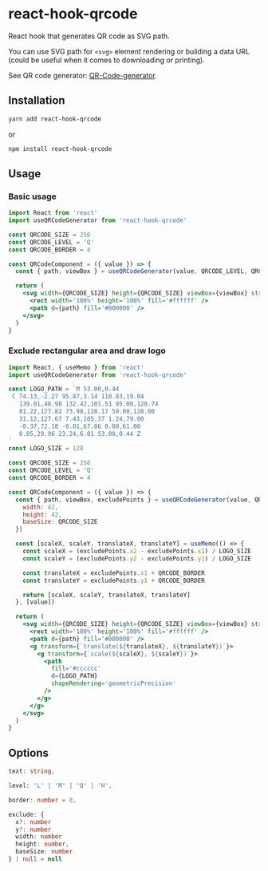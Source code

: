 # react-hook-qrcode

React hook that generates QR code as SVG path.

You can use SVG path for `<svg>` element rendering or building a data URL (could be useful when it comes to downloading or printing).

See QR code generator: [QR-Code-generator](https://github.com/nayuki/QR-Code-generator/tree/master/typescript-javascript).

## Installation

```sh
yarn add react-hook-qrcode
```
or

```sh
npm install react-hook-qrcode
```

## Usage

### Basic usage

```jsx
import React from 'react'
import useQRCodeGenerator from 'react-hook-qrcode'

const QRCODE_SIZE = 256
const QRCODE_LEVEL = 'Q'
const QRCODE_BORDER = 4

const QRCodeComponent = ({ value }) => {
  const { path, viewBox } = useQRCodeGenerator(value, QRCODE_LEVEL, QRCODE_BORDER)

  return (
    <svg width={QRCODE_SIZE} height={QRCODE_SIZE} viewBox={viewBox} stroke='none'>
      <rect width='100%' height='100%' fill='#ffffff' />
      <path d={path} fill='#000000' />
    </svg>
  )
}
```

### Exclude rectangular area and draw logo

```jsx
import React, { useMemo } from 'react'
import useQRCodeGenerator from 'react-hook-qrcode'

const LOGO_PATH = `M 53.00,0.44
 C 74.13,-2.27 95.87,3.14 110.83,19.04
   139.01,48.98 132.42,101.51 95.00,120.74
   81.22,127.82 73.98,128.17 59.00,128.00
   31.12,127.67 7.43,105.37 1.24,79.00
   -0.37,72.18 -0.01,67.86 0.00,61.00
   0.05,29.96 23.24,6.01 53.00,0.44 Z
`
const LOGO_SIZE = 128

const QRCODE_SIZE = 256
const QRCODE_LEVEL = 'Q'
const QRCODE_BORDER = 4

const QRCodeComponent = ({ value }) => {
  const { path, viewBox, excludePoints } = useQRCodeGenerator(value, QRCODE_LEVEL, QRCODE_BORDER, {
    width: 42,
    height: 42,
    baseSize: QRCODE_SIZE
  })

  const [scaleX, scaleY, translateX, translateY] = useMemo(() => {
    const scaleX = (excludePoints.x2 - excludePoints.x1) / LOGO_SIZE
    const scaleY = (excludePoints.y2 - excludePoints.y1) / LOGO_SIZE

    const translateX = excludePoints.x1 + QRCODE_BORDER
    const translateY = excludePoints.y1 + QRCODE_BORDER

    return [scaleX, scaleY, translateX, translateY]
  }, [value])

  return (
    <svg width={QRCODE_SIZE} height={QRCODE_SIZE} viewBox={viewBox} stroke='none'>
      <rect width='100%' height='100%' fill='#ffffff' />
      <path d={path} fill='#000000' />
      <g transform={`translate(${translateX}, ${translateY})`}>
        <g transform={`scale(${scaleX}, ${scaleY})`}>
          <path
            fill='#cccccc'
            d={LOGO_PATH}
            shapeRendering='geometricPrecision'
          />
        </g>
      </g>
    </svg>
  )
}
```

## Options

```ts
text: string,

level: 'L' | 'M' | 'Q' | 'H',

border: number = 0,

exclude: {
  x?: number
  y?: number
  width: number
  height: number,
  baseSize: number
} | null = null
```

